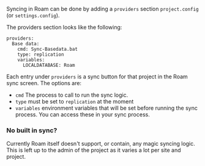 Syncing in Roam can be done by adding a `providers` section `project.config` (or `settings.config`).

The providers section looks like the following:

```
providers:
  Base data:
    cmd: Sync-Basedata.bat
    type: replication
    variables:
      LOCALDATABASE: Roam
```

Each entry under `providers` is a sync button for that project in the Roam sync screen. The options are:

- `cmd` The process to call to run the sync logic.
- `type` must be set to `replication` at the moment
- `variables` environment variables that will be set before running the sync process. You can access these in your sync process.

### No built in sync?
Currently Roam itself doesn't support, or contain, any magic syncing logic.  This is left up to the admin of the project as it varies a lot per site and project.